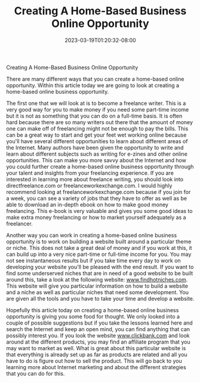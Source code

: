 ﻿---
title: "Creating A Home-Based Business Online Opportunity"
date: 2023-03-19T01:20:32-08:00
description: "creating an online business Tips for Web Success"
featured_image: "/images/creating an online business.jpg"
tags: ["creating an online business"]
---

Creating A Home-Based Business Online Opportunity

There are many different ways that you can create a home-based online opportunity.  Within this article today we are going to look at creating a home-based online business opportunity.

The first one that we will look at is to become a freelance writer.  This is a very good way for you to make money if you need some part-time income but it is not as something that you can do on a full-time basis.  It is often hard because there are so many writers out there that the amount of money one can make off of freelancing might not be enough to pay the bills.  This can be a great way to start and get your feet wet working online because you'll have several different opportunities to learn about different areas of the Internet.  Many authors have been given the opportunity to write and learn about different subjects such as writing for e-zines and other online opportunities. This can make you more savvy about the Internet and how you could further create a home-based online business opportunity through your talent and insights from your freelancing experience.   If you are interested in learning more about freelance writing, you should look into directfreelance.com or freelanceworkexchange.com.  I would highly recommend looking  at freelanceworkexchange.com because if you join for a week, you can see a variety of jobs that they have to offer as well as be able to download an in-depth ebook on how to make good money freelancing.  This e-book is very valuable and gives you some good ideas to make extra money freelancing or how to market yourself adequately as a freelancer.

Another way you can work in creating a home-based online business opportunity is to work on building a website built around a particular theme or niche.  This does not take a great deal of money and if you work at this, it can build up into a very nice part-time or full-time income for you.  You may not see instantaneous results but if you take time every day to work on developing your website you'll be pleased with the end result.  If you want to find some underserved niches that are in need of a good website to be built around this, take a look at the following website: www.findhotniches.com.  This website will give you particular information on how to build a website and a niche as well as particular niches that need some development.  You are given all the tools and you have to take your time and develop a website. 

Hopefully this article today on creating a home-based online business opportunity is giving you some food for thought.  We only looked into a couple of possible suggestions but if you take the lessons learned here and search the Internet and keep an open mind, you can find anything that can possibly interest you.  If you look the website www.clickbank.com and look around at the different products, you may find an affiliate program that you may want to market as well.  What is great about this particular website is that everything is already set up as far as products are related and all you have to do is figure out how to sell the product.  This will go back to you learning more about Internet marketing and about the different strategies that you can do for this. 

